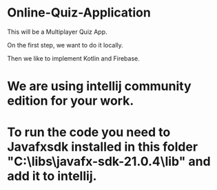 # Online-Quiz-Application

This will be a Multiplayer Quiz App. 

On the first step, we want to do it locally. 

Then we like to implement Kotlin and Firebase.

# We are using intellij community edition for your work. 
# To run the code you need to Javafxsdk installed in this folder "C:\libs\javafx-sdk-21.0.4\lib" and add it to intellij.

